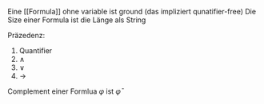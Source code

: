 Eine [[Formula]] ohne variable ist ground (das impliziert qunatifier-free)
Die Size einer Formula ist die Länge als String

Präzedenz:
1. Quantifier
2. $\land$
3. $\lor$
4. $\rightarrow$

Complement einer Formlua $\varphi$ ist $\bar{\varphi}$ 